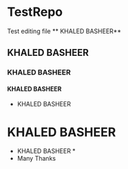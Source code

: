# TestRepo
Test editing file
** KHALED BASHEER**
## KHALED BASHEER
### KHALED BASHEER
#### KHALED BASHEER
* KHALED BASHEER
# KHALED BASHEER
* KHALED BASHEER *
* Many Thanks

